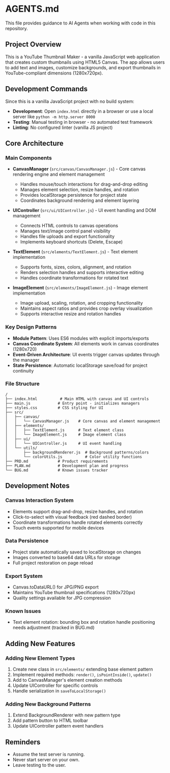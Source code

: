 # AGENTS.md

This file provides guidance to AI Agents when working with code in this repository.

## Project Overview

This is a YouTube Thumbnail Maker - a vanilla JavaScript web application that creates custom thumbnails using HTML5 Canvas. The app allows users to add text and images, customize backgrounds, and export thumbnails in YouTube-compliant dimensions (1280x720px).

## Development Commands

Since this is a vanilla JavaScript project with no build system:

- **Development**: Open `index.html` directly in a browser or use a local server like `python -m http.server 8000`
- **Testing**: Manual testing in browser - no automated test framework
- **Linting**: No configured linter (vanilla JS project)

## Core Architecture

### Main Components

- **CanvasManager** (`src/canvas/CanvasManager.js`) - Core canvas rendering engine and element management

  - Handles mouse/touch interactions for drag-and-drop editing
  - Manages element selection, resize handles, and rotation
  - Provides localStorage persistence for project state
  - Coordinates background rendering and element layering

- **UIController** (`src/ui/UIController.js`) - UI event handling and DOM management

  - Connects HTML controls to canvas operations
  - Manages text/image control panel visibility
  - Handles file uploads and export functionality
  - Implements keyboard shortcuts (Delete, Escape)

- **TextElement** (`src/elements/TextElement.js`) - Text element implementation

  - Supports fonts, sizes, colors, alignment, and rotation
  - Renders selection handles and supports interactive editing
  - Handles coordinate transformations for rotated text

- **ImageElement** (`src/elements/ImageElement.js`) - Image element implementation
  - Image upload, scaling, rotation, and cropping functionality
  - Maintains aspect ratios and provides crop overlay visualization
  - Supports interactive resize and rotation handles

### Key Design Patterns

- **Module Pattern**: Uses ES6 modules with explicit imports/exports
- **Canvas Coordinate System**: All elements work in canvas coordinates (1280x720)
- **Event-Driven Architecture**: UI events trigger canvas updates through the manager
- **State Persistence**: Automatic localStorage save/load for project continuity

### File Structure

```
/
├── index.html          # Main HTML with canvas and UI controls
├── main.js            # Entry point - initializes managers
├── styles.css         # CSS styling for UI
├── src/
│   ├── canvas/
│   │   └── CanvasManager.js    # Core canvas and element management
│   ├── elements/
│   │   ├── TextElement.js      # Text element class
│   │   └── ImageElement.js     # Image element class
│   ├── ui/
│   │   └── UIController.js     # UI event handling
│   └── utils/
│       ├── backgroundRenderer.js  # Background patterns/colors
│       └── colorUtils.js          # Color utility functions
├── PRD.md             # Product requirements
├── PLAN.md            # Development plan and progress
└── BUG.md             # Known issues tracker
```

## Development Notes

### Canvas Interaction System

- Elements support drag-and-drop, resize handles, and rotation
- Click-to-select with visual feedback (red dashed border)
- Coordinate transformations handle rotated elements correctly
- Touch events supported for mobile devices

### Data Persistence

- Project state automatically saved to localStorage on changes
- Images converted to base64 data URLs for storage
- Full project restoration on page reload

### Export System

- Canvas.toDataURL() for JPG/PNG export
- Maintains YouTube thumbnail specifications (1280x720px)
- Quality settings available for JPG compression

### Known Issues

- Text element rotation: bounding box and rotation handle positioning needs adjustment (tracked in BUG.md)

## Adding New Features

### Adding New Element Types

1. Create new class in `src/elements/` extending base element pattern
2. Implement required methods: `render()`, `isPointInside()`, `update()`
3. Add to CanvasManager's element creation methods
4. Update UIController for specific controls
5. Handle serialization in `saveToLocalStorage()`

### Adding New Background Patterns

1. Extend BackgroundRenderer with new pattern type
2. Add pattern button to HTML toolbar
3. Update UIController pattern event handlers

## Reminders

- Assume the test server is running.
- Never start server on your own.
- Leave testing to the user.
